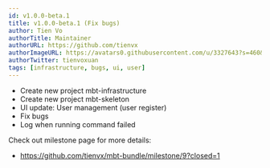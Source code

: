```yaml
---
id: v1.0.0-beta.1
title: v1.0.0-beta.1 (Fix bugs)
author: Tien Vo
authorTitle: Maintainer
authorURL: https://github.com/tienvx
authorImageURL: https://avatars0.githubusercontent.com/u/3327643?s=460&v=4
authorTwitter: tienvoxuan
tags: [infrastructure, bugs, ui, user]
---
```


* Create new project mbt-infrastructure
* Create new project mbt-skeleton
* UI update: User management (user register)
* Fix bugs
* Log when running command failed

Check out milestone page for more details:
* https://github.com/tienvx/mbt-bundle/milestone/9?closed=1
